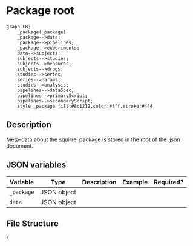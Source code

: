 # Package root

```mermaid
graph LR;
    _package(_package)
    _package-->data;
    _package-->pipelines;
    _package-->experiments;
    data-->subjects;
    subjects-->studies;
    subjects-->measures;
    subjects-->drugs;
    studies-->series;
    series-->params;
    studies-->analysis;
    pipelines-->dataSpec;
    pipelines-->primaryScript;
    pipelines-->secondaryScript;
    style _package fill:#8c1212,color:#fff,stroke:#444
```

## Description
Meta-data about the squirrel package is stored in the root of the .json document.

## JSON variables
|Variable|Type|Description|Example|Required?|
|---|---|---|---|---|
|`_package`|JSON object|
|`data`|JSON object|

## File Structure
`/`
